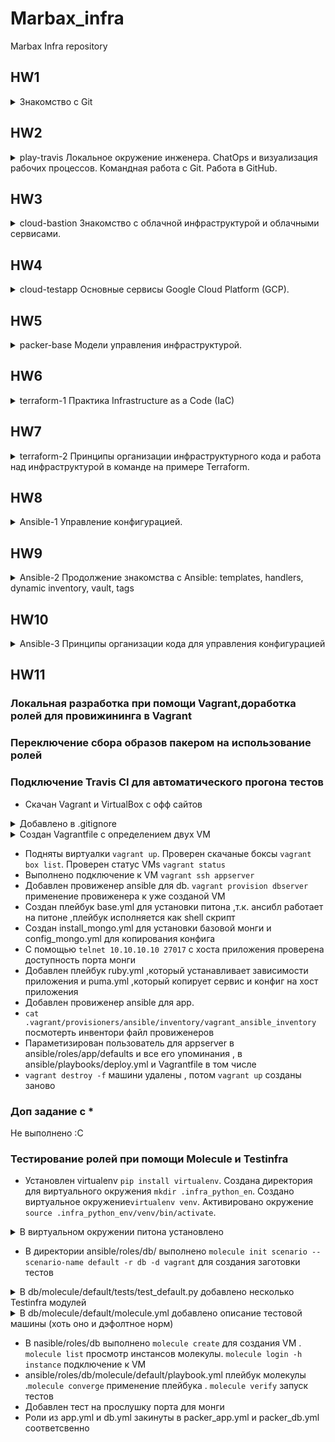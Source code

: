 # Marbax_infra

Marbax Infra repository

## HW1 

<details><summary>Знакомство с Git</summary><p>

 ### Регистрация:
 - GitHub подключен к платформе Otus
 - Сделан форк тестового репозитория 
 ```git clone <url>```
 - Сделан Pull Request(PR) документа со своим ФИО в репозиторий Отуса
 - Принято приглашение вступить в организацию Otus-DevOps-2018-11

### Работа с ветками:
 - Пробовал создавать и удалять ветки
 - Мерджил ветки
 - Перемещал (rebase) ветки
 - Клонировал удаленные удаленный репозиторий

### Зраегестрировался на GCP

<details><summary>Работа с Git:</summary><p>

 - Устанвлен Git
 - Персонализирован Git
  - ```git config --global user.name "ФИО"``` добавление имени пользователя
  - ```git config --global user.email мыло``` добавление мыла пользователя
 - ```git init``` инициализирован Git
 - ```git status ``` статус файлов внутри директории Git'а и просмотр конфликтов
 - ```git add файл ``` добавление файла в index (отслеживание)
 - ```git diff --cached``` проиндексированые изменения
 - ```git commit -am "комментарий"``` коммит изменений с добавлением индексации
 - ```git log``` просмотр истории коммитов
 - ```git show``` информация о последнем коммите
 - ```git commit --amend``` изменение последнего коммита
 - ```git revert 1f829c0``` отмена коммита по хешу (лучше от 7 символов хеша) либо ```HEAD~1``` откат последнего коммита . После устранения конфликта ```git revert --continue``` чтобы продолжить откат.
 - ```.gitignore``` вносятся файлы которые Git не должен видеть
 - ```git branch``` просмотр какая ветка текущая. ```git branch ветка``` создание ветки. ```git branch -d ветка``` удаление ветки
 - ```git checkout ветка``` переход на другую ветку .  ```git checkout -b ветка``` создание ветки и переход в нее
 - ```git log --all --decorate --oneline --graph``` график изменений 
 - ```git config --global alias.g 'log --all --decorate --oneline --graph'``` создания алиаса на ```git g``` для отображения графика изменений
 - ```git merge ветка``` мердж веток (слияние/перемещение указателя текущей ветки на указаную)
 - ```git rebase ветка``` текущая ветка меняет свое основание согласно указаной ,история стает линейной
 - ```git remote add origin git@github.com:пользователь/репозиторий.git``` добавление текущего репозитория на гитхаб:пользователь/репа
 - ```git push origin -u --all``` пуш всех веток , а ключ ```-u``` делает синхронизацию с дефолтной удаленной веткой

</p></details>



</p></details>

## HW2

<details><summary>play-travis Локальное окружение инженера. ChatOps и визуализация рабочих процессов. Командная работа с Git. Работа в GitHub.</summary><p>

- Клонирован личный репозиторий из Otus-DevOps 2018-11 ``` git clone git@github.com:Otus-DevOps-2018-11/<GITHUB_USER>_infra.git``` 
- Скачан шаблон PR 
- Зарегестрировался в Slack чате
- Создан канал для вывода проверок тревиса и добавлены преподователи
- Интегрирован тревис со слаком 
- Для использования команды ```travis``` установлен gem ```gem install travis && travis login --com```
- В корне репозитория создан ямль тревиса 
- Зашифрован токен полученый от тревиса ```travis encrypt "devops-team-otus:<ваш_токен>#<имя_вашего_канала>" --add notifications.slack.rooms --com```

</p></details>

## HW3

<details><summary>cloud-bastion Знакомство с облачной инфраструктурой и облачными сервисами.</summary><p>

### Создана учетная запись GCP
 - Создан новый проект
 - Добавлены ssh ключи в Compute Engine -> Metadata

### Созданы инстансы в веб интерфейсе GCP и подключался к ним по ssh
 - Создана VM со статическим внешним ИП
 - Создана VM без внешнего ИП
 - Настроен ssh forwarding ```ssh-add -L``` просмотр добавленых агенту ключей . ```ssh-add ~/.ssg/приватный_ключ``` добавление ключей агенту
 - ```ssh -i ~/.ssh/ключ -A юзер@ИП``` подключаемся к бастиону используя форвард агента ```ssh ИП``` а от него к машине в локальной сети

## Самостоятельное задание 
 - Подключение в одну команду ```ssh -i ~/.ssh/nikita_lessons -A op@35.207.72.229 -W op@10.156.0.3```

 <details><summary>Подключение с помощью алиаса в ~/.ssh/config.</summary><p>

```
Host internal
	Hostname 10.156.0.3
	User op
	ProxyCommand ssh 35.207.72.229 -W %h:%p
	IdentityFile ~/.ssh/nikita_lessons
Host bastion
	Hostname 35.207.72.229
	User op
	IdentityFile ~/.ssh/nikita_lessons
```
или 

```
Host internal
        ProxyCommand ssh -A bastion -W 10.156.0.3
        User appuser

Host bastion
        Hostname 35.207.72.229
        User appuser
        IdentityFile ~/.ssh/nikita_lessons
```

 </p></details>

- Разрешен http и https трафик на bastion

 <details><summary>На хосте bastion выполнены команды </summary><p>

```
 cat <<EOF> setupvpn.sh
 #!/bin/bash
 echo "deb http://repo.mongodb.org/apt/ubuntu xenial/mongodb-org/3.4 multiverse" > /etc/apt/sources.list.d/mongodb-org-3.4.list
 echo "deb http://repo.pritunl.com/stable/apt xenial main" > /etc/apt/sources.list.d/pritunl.list
 apt-key adv --keyserver hkp://keyserver.ubuntu.com --recv 0C49F3730359A14518585931BC711F9BA15703C6
 apt-key adv --keyserver hkp://keyserver.ubuntu.com --recv 7568D9BB55FF9E5287D586017AE645C0CF8E292A
 apt-get --assume-yes update
 apt-get --assume-yes upgrade
 apt-get --assume-yes install pritunl mongodb-org
 systemctl start pritunl mongod
 systemctl enable pritunl mongod
 EOF
```

 </p></details>

- В результате установлен mongodb и pritunl
- Открыл порт ,который слушает ВПН на бастионе для UDP 
- Скачал пользовательский конфиг ВПНа и протестировал 

### Данные для подключения 
```
bastion_IP = 35.207.72.229
someinternalhost_IP = 10.156.0.3
```

- Рассмотрены варианты подключения к хостам через бастион-хост и VPN
 
</p></details>

## HW4

<details><summary>cloud-testapp Основные сервисы Google Cloud Platform (GCP).</summary><p>

### Установлен и настроен gcloud для работы с нашим аккаунтом
- Скачан с офф сайта и устанвлен согласно документации от туда же
### Создан хост с помощью gcloud
### Установлен Ruby для работы приложения 
### Установлен MongoDB и запущен
### Задеплоино тестовое приложение ,запущено и проверено
- Так же открыт порт в фаерволе для http

### Созданы скрипты для установки ruby , mongodb и дэплоя приложения соответственно

### Доп задание 
- Создание инстанса с использованием стартап скрипта 
```
gcloud compute instances create reddit-app\
  --boot-disk-size=10GB \
  --image-family ubuntu-1604-lts \
  --image-project=ubuntu-os-cloud \
  --machine-type=g1-small \
  --tags puma-server \
  --restart-on-failure \
  --metadata-from-file startup-script=/home/op/Documents/Marbax_infra/startup_script.sh 
```
или через урл
```
 --metadata startup-script-url=gs://bucket/file
```

- Создание правила фаервола при помощи gcloud 
```
gcloud compute --project=infra-226316 firewall-rules create default-puma-server --direction=INGRESS --priority=1000 --network=default --action=ALLOW --rules=tcp:9292 --source-ranges=0.0.0.0/0 --target-tags=puma-server
```

- Данные для подключения 
```
testapp_IP = 35.204.135.240
testapp_port = 9292
```

</p></details>


## HW5

<details><summary>packer-base Модели управления инфраструктурой. </summary><p>

- Скачан Пакер , помещен в директорию ```/opt/``` , для окружения дописан путь в ```/etc/environment``` и применен ```source /etc/environment```
- Поделючен пользователь для использования Google API другими приложениями ```gcloud auth application-default login```
- Собран образ VM с предустановлеными  Ruby и MongoDB (baked-образ)
 - ```gcloud projects list``` посмотреть проекты на своем аккаунте
- Разобраны основные настройки секции builder в шаблоне , которая отвечает за создание виртуальной машины и образа
- Создана provisiners секция , которая отвечает за установку доп. ПО. Использованы shell скрипты для установки приложения и зависимостей ,также для установки базы данных
- Провалидирован шаблон ```packer validate ./ubuntu16.json``` и начата сборка ```packer build ubuntu16.json```
- Создан инстанс из ранее подготовленого образа
- Параметизирован созданый шаблон , переменные вынесены в ```variables.json```
- Исследованы другие опции builder для GCP

### Доп задание с *
#### Подход к управлению инфраструктурой Immutable infrastructure
- Создан шаблон immutable.json из которого пакер создает полностью готовый к работе инстанс (добавлен deploy скрипт)
- Создан shell-скрипт create-reddit-vm.sh в директории congig-scripts , который создает инстанс из раннее подготовленых образов 

</p></details>

## HW6

<details><summary>terraform-1 Практика Infrastructure as a Code (IaC)</summary><p>

- Скачан Terraform. Помещен в директорию ```/opt/``` , для окружения дописан путь в ```/etc/environment``` и применен ```source /etc/environment```
- В .gitignore добавлены служебные файлы тераформа 
- Определена секция Provider ,которая позволяет тераформу управлять ресурсами GCP через API. Для загрузки провайдера выполнено ```terraform init```
- Добавлен resource для создания VM 
- ```terraform plan``` в директории тераформа проверяет валидность шаблона и показывает какие он принесет действия 
- ```terraform apply -auto-approve=true``` создание инстанса . Так же создается terraform.tfstate , в котором хранится состояние ресурсов
- ```terraform show``` для просмотра .tfstate файла 
- Добавлен ресурс ssh ключей в метаданные 
- Создан output.tf ,с записыными перменными IP адресов,которые он будет выводить после удачного создания инстанса. ```terraform refresh``` обновление статусов и вывод аутпута. ```terraform output```  вывод аутпута ```terraform output app_extental_ip``` вывод значения конкретной переменной 
- Определен ресурс с правилом фаервола для доступа к приложению
- Определены секции провиженеров , которые копируют systemd unit и выполняют скрипт дэплоя в инстансе ,при создании
- Для работы провиженеров определена секция connection ,в которой описан способ подлкючения провижинеров к VM
- Параметизирован конфиг тераформа , дэфолтные переменные вынесены в variables.tf 
- Создан terraform.tfvars из которого тераформ берет переменные 

### Самостоятельное задания
- Определена переменная для приватного ключа
- Определена переменная для зоны ресурса
- ```terraform fmt``` отформатирована конфигурация ,приведена в приятный внешний вид
- Создан terraform.tfvars.example ,который комитится в репу

### Доп задание *
Добавление ключей для проекта ,для нескольких пользователей
```
resource "google_compute_project_metadata_item" "default" {
  key   = "ssh-keys"
  value = "op:${file(var.public_key_path)}appuser:${file(var.public_key_path)}appuser1:${file(var.public_key_path)}"
}
```
- Все ключи перезаписываются, если в вебе добавлять какие то ключи , то при след terraform apply они будут удалены .

### Доп задание ** не выполнено 

</p></details>

## HW7

<details><summary>terraform-2 Принципы организации инфраструктурного кода и работа над инфраструктурой в команде на примере Terraform.</summary><p>

- ```gcloud compute firewall-rules list``` просмотр установленных правил фаервола
- В конфигурацию тераформа добавлен ресурс создания правила фаервола для доступа по ssh. Если ранее было создано правило в вебе ,тераформ может не знать о нем . ```terraform import google_compute_firewall.firewall_ssh default-allow-ssh``` импорт правила из правил GCP в тераформ
- Создана неявная зависимость с ссылкой на IP
- Конфиг паккера ,так же как и конфиг тераформа разделен на два отдельных ,для приложения и для базы данных. Общие правила фаервола вынесены в отдельный файл
- Конфигурации тераформа приведены к модульной структуре
- ```terraform get``` чтобы загрузить модули и начать использовать
- Параметизирован конфиг для тераформа 
- Созданы два окружения stage и prod
- Добавлен модуль storage-bucket для удаленного хранилища

### Доп задание *
- Созданы бакеты.Перенесены стейт файлы прода и стейджа в удаленные бакеты. При паральном применении конфигурации тераформ говорит что локнут стейт :
"Error: Error locking state: Error acquiring the state lock: writing "gs://marbax-infra-bucket2/stage/default.tflock" failed: googleapi: Error 412: Precondition Failed, conditionNotMet"

### Доп задание **
Не выполнено


</p></details>

## HW8

<details><summary>Ansible-1 Управление конфигурацией.</summary><p>

### Установлен Ansible
- Установлен Python 2.7
- Установлен pip либо easy_isntall
- ```pip install ansible>=2.4``` установка ансибла версии больше 2.4
### Познакомился с базовыми функциями и инвентори 
### Выполнял различные модули на подготовленной в прошлых ДЗ инфраструктуре
### Написан просто плейбук
- Так как папка редит существует ,то плейбук не вносит никаких изменений , если ее удалить коммандой ansible app -m command -a 'rm -rf ~/reddit' , то применения плейбука вносит изменения .

Не совсем понял какой смысл в такнцах с бубном вокруг инвентори в формате джсона и скриптов .

</p></details>

## HW9

<details><summary>Ansible-2 Продолжение знакомства с Ansible: templates, handlers, dynamic inventory, vault, tags</summary><p>

Пробовал использовать плейбуки, хендлеры и шаблоны для конфигурации окружения и деплоя тестового приложения.
Исследованы разные подходы : 
- Использование одного плейбука с множеством сценариев и тэгов - неудобно нагроможденно ,нужно использовать много доп ключей и указывать хосты.
- Подход один плейбук, с множеством разделенных сценариев с обобщенными тэгами ,немного удобнее ,не нужно указывать хочты ,только тэги.
- Подхов в множество плейбуков - самый приятный и масштабируемый ,просто переиспользовать плейбуки ,никаких доп ключей.
Так же был изменен провижн образов Packer на Ansible-плейбуки.

### Задание со *
не выполнено :С

</p></details>

## HW10

<details><summary>Ansible-3 Принципы организации кода для управления конфигурацией</summary><p>

- Созданные плейбуки перенесены в раздельные роли.
- Описаны два окружения stage и prod.
- Установлена комьюнити роль nginx (ansible-galaxy).
- Использован Ansible Vault для шифровки данных дополнительно добавленых пользователей.

### Задания со * 
не выполнены :с

</p></details>


## HW11

### Локальная разработка при помощи Vagrant,доработка ролей для провижининга в Vagrant
### Переключение сбора образов пакером на использование ролей
### Подключение Travis CI для автоматического прогона тестов

- Скачан Vagrant и VirtualBox с офф сайтов

<details><summary>Добавлено в .gitignore</summary><p>

```
# Vagrant & molecule
.vagrant/
*.log
*.pyc
.molecule
.cache
.pytest_cache
```
</p></details>

<details><summary>Создан Vagrantfile с определением двух VM</summary><p>

```
Vagrant.configure("2") do |config|

  config.vm.provider :virtualbox do |v|
    v.memory = 512
  end

  config.vm.define "dbserver" do |db|
    db.vm.box = "ubuntu/xenial64"
    db.vm.hostname = "dbserver"
    db.vm.network :private_network, ip: "10.10.10.10"
  end
  
  config.vm.define "appserver" do |app|
    app.vm.box = "ubuntu/xenial64"
    app.vm.hostname = "appserver"
    app.vm.network :private_network, ip: "10.10.10.20"
  end
end
```
</p></details>

- Подняты виртуалки ```vagrant up```. Проверен скачаные боксы ```vagrant box list```. Проверен статус VMs ```vagrant status```
- Выполнено подключение к VM ```vagrant ssh appserver```
- Добавлен провиженер ansible для db. ```vagrant provision dbserver``` применение провиженера к уже созданой VM 
- Создан плейбук base.yml для установки питона ,т.к. ансибл работает на питоне ,плейбук исполняется как shell скрипт
- Создан install_mongo.yml для установки базовой монги и config_mongo.yml для копирования конфига
- С помощью ```telnet 10.10.10.10 27017``` с хоста приложения проверена доступность порта монги
- Добавлен плейбук ruby.yml ,который устанавливает зависимости приложения и puma.yml ,который копирует сервис и конфиг на хост приложения
- Добавлен провиженер ansible для app.
- ```cat .vagrant/provisioners/ansible/inventory/vagrant_ansible_inventory``` посмотерть инвентори файл провиженеров
- Параметизирован пользователь для appserver в ansible/roles/app/defaults и все его упоминания , в ansible/playbooks/deploy.yml и Vagrantfile в том числе
- ```vagrant destroy -f``` машини удалены , потом ```vagrant up``` созданы заново

### Доп задание с * 
Не выполнено :С

### Тестирование ролей при помощи Molecule и Testinfra
- Установлен virtualenv ```pip install virtualenv```. Создана директория для виртуального окружения ```mkdir .infra_python_en```. Создано виртуальное окружение```virtualenv venv```. Активировано окружение ```source .infra_python_env/venv/bin/activate```.

<details><summary>В виртуальном окружении питона установлено</summary><p>

```
ansible>=2.4
molecule>=2.6
testinfra>=1.10
python-vagrant>=0.5.15
```
</p></details>

- В директории ansible/roles/db/ выполнено ```molecule init scenario --scenario-name default -r db -d vagrant```  для создания заготовки тестов 

<details><summary>В db/molecule/default/tests/test_default.py добавлено несколько Testinfra модулей </summary><p>

```
import os

import testinfra.utils.ansible_runner

testinfra_hosts = testinfra.utils.ansible_runner.AnsibleRunner(
    os.environ['MOLECULE_INVENTORY_FILE']).get_hosts('all')

# check if MongoDB is enabled and running
def test_mongo_running_and_enabled(host):
    mongo = host.service("mongod")
    assert mongo.is_running
    assert mongo.is_enabled

# check if configuration file contains the required line
def test_config_file(host):
    config_file = host.file('/etc/mongod.conf')
    assert config_file.contains('bindIp: 0.0.0.0')
    assert config_file.is_file
```
</p></details>

<details><summary>В db/molecule/default/molecule.yml добавлено описание тестовой машины (хоть оно и дэфолтное норм) </summary><p>

```
---
...
driver:
 name: vagrant
 provider:
 name: virtualbox
lint:
 name: yamllint
platforms:
 - name: instance
 box: ubuntu/xenial64
provisioner:
 name: ansible
 lint:
 name: ansible-lint
 ```

</p></details>

- В nasible/roles/db выполнено ```molecule create``` для создания VM . ```molecule list``` просмотр  инстансов молекулы. ```molecule login -h instance``` подключение к VM
- ansible/roles/db/molecule/default/playbook.yml плейбук молекулы .```molecule converge``` применение плейбука .  ```molecule verify``` запуск тестов
- Добавлен тест на прослушку порта для монги
- Роли из app.yml и db.yml закинуты в packer_app.yml и packer_db.yml соответсвенно
